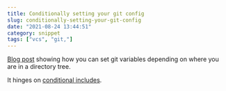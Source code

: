```yaml
---
title: Conditionally setting your git config
slug: conditionally-setting-your-git-config
date: "2021-08-24 13:44:51"
category: snippet
tags: ["vcs", "git,"]
---
```


[Blog post](https://utf9k.net/blog/conditional-gitconfig/) showing how you can
set git variables depending on where you are in a directory tree.

It hinges on [conditional includes](https://git-scm.com/docs/git-config#_conditional_includes).
